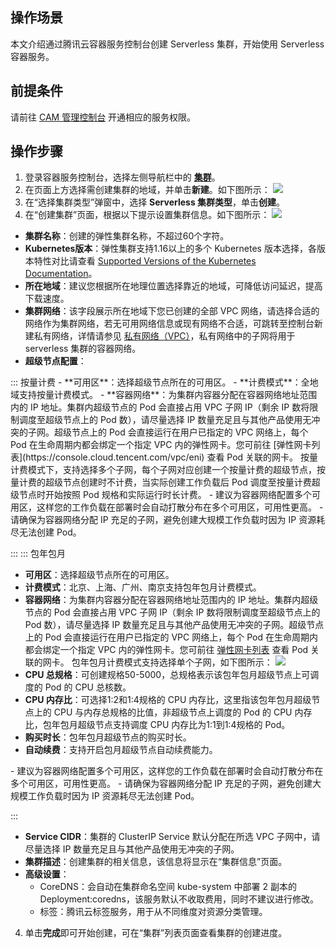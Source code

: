 ## 操作场景
本文介绍通过腾讯云容器服务控制台创建 Serverless 集群，开始使用 Serverless 容器服务。



## 前提条件
请前往 [CAM 管理控制台](https://console.cloud.tencent.com/cam/overview) 开通相应的服务权限。

## 操作步骤
1. 登录容器服务控制台，选择左侧导航栏中的 **[集群](https://console.cloud.tencent.com/tke2)**。
2. 在页面上方选择需创建集群的地域，并单击**新建**。如下图所示：
![](https://qcloudimg.tencent-cloud.cn/raw/0afc3ff2661bc5ee0f4c05e9eff29699.png)
3. 在“选择集群类型”弹窗中，选择 **Serverless 集群类型**，单击**创建**。
4. 在“创建集群”页面，根据以下提示设置集群信息。如下图所示：
![](https://qcloudimg.tencent-cloud.cn/raw/2d7ce5c89e218cc94b85437e39d77f8d.png)
 -  **集群名称**：创建的弹性集群名称，不超过60个字符。
 -  **Kubernetes版本**：弹性集群支持1.16以上的多个 Kubernetes 版本选择，各版本特性对比请查看 [Supported Versions of the Kubernetes Documentation](https://kubernetes.io/docs/home/supported-doc-versions/)。
 - **所在地域**：建议您根据所在地理位置选择靠近的地域，可降低访问延迟，提高下载速度。
 - **集群网络**：该字段展示所在地域下您已创建的全部 VPC 网络，请选择合适的网络作为集群网络，若无可用网络信息或现有网络不合适，可跳转至控制台新建私有网络，详情请参见 [私有网络（VPC）](https://cloud.tencent.com/document/product/215/20046)，私有网络中的子网将用于 serverless 集群的容器网络。
 - **超级节点配置**：
<dx-tabs>
::: 按量计费
- **可用区**：选择超级节点所在的可用区。
- **计费模式**：全地域支持按量计费模式。
- **容器网络**：为集群内容器分配在容器网络地址范围内的 IP 地址。集群内超级节点的 Pod 会直接占用 VPC 子网 IP（剩余 IP 数将限制调度至超级节点上的 Pod 数），请尽量选择 IP 数量充足且与其他产品使用无冲突的子网。超级节点上的 Pod 会直接运行在用户已指定的 VPC 网络上，每个 Pod 在生命周期内都会绑定一个指定 VPC 内的弹性网卡。您可前往 [弹性网卡列表](https://console.cloud.tencent.com/vpc/eni) 查看 Pod 关联的网卡。
按量计费模式下，支持选择多个子网，每个子网对应创建一个按量计费的超级节点，按量计费的超级节点创建时不计费，当实际创建工作负载后 Pod 调度至按量计费超级节点时开始按照 Pod 规格和实际运行时长计费。
<dx-alert infotype="notice" title="">
- 建议为容器网络配置多个可用区，这样您的工作负载在部署时会自动打散分布在多个可用区，可用性更高。
- 请确保为容器网络分配 IP 充足的子网，避免创建大规模工作负载时因为 IP 资源耗尽无法创建 Pod。
</dx-alert>



:::
::: 包年包月
- **可用区**：选择超级节点所在的可用区。
- **计费模式**：北京、上海、广州、南京支持包年包月计费模式。
- **容器网络**：为集群内容器分配在容器网络地址范围内的 IP 地址。集群内超级节点的 Pod 会直接占用 VPC 子网 IP（剩余 IP 数将限制调度至超级节点上的 Pod 数），请尽量选择 IP 数量充足且与其他产品使用无冲突的子网。超级节点上的 Pod 会直接运行在用户已指定的 VPC 网络上，每个 Pod 在生命周期内都会绑定一个指定 VPC 内的弹性网卡。您可前往 [弹性网卡列表](https://console.cloud.tencent.com/vpc/eni) 查看 Pod 关联的网卡。
包年包月计费模式支持选择单个子网，如下图所示：
![](https://qcloudimg.tencent-cloud.cn/raw/289e79ae0f7c73ebe433b8acd16e22f7.png)
- **CPU 总规格**：可创建规格50-5000，总规格表示该包年包月超级节点上可调度的 Pod 的 CPU 总核数。
- **CPU 内存比**：可选择1:2和1:4规格的 CPU 内存比，这里指该包年包月超级节点上的 CPU 与内存总规格的比值，非超级节点上调度的 Pod 的 CPU 内存比，包年包月超级节点支持调度 CPU 内存比为1:1到1:4规格的 Pod。
- **购买时长**：包年包月超级节点的购买时长。
- **自动续费**：支持开启包月超级节点自动续费能力。
<dx-alert infotype="notice" title="">
- 建议为容器网络配置多个可用区，这样您的工作负载在部署时会自动打散分布在多个可用区，可用性更高。
- 请确保为容器网络分配 IP 充足的子网，避免创建大规模工作负载时因为 IP 资源耗尽无法创建 Pod。
</dx-alert>

:::
</dx-tabs>
 - **Service CIDR**：集群的 ClusterIP Service 默认分配在所选 VPC 子网中，请尽量选择 IP 数量充足且与其他产品使用无冲突的子网。
 - **集群描述**：创建集群的相关信息，该信息将显示在“集群信息”页面。
 - **高级设置**：
     - CoreDNS：会自动在集群命名空间 kube-system 中部署 2 副本的 Deployment:coredns，该服务默认不收取费用，同时不建议进行修改。
     - 标签：腾讯云标签服务，用于从不同维度对资源分类管理。
4. 单击**完成**即可开始创建，可在“集群”列表页面查看集群的创建进度。



